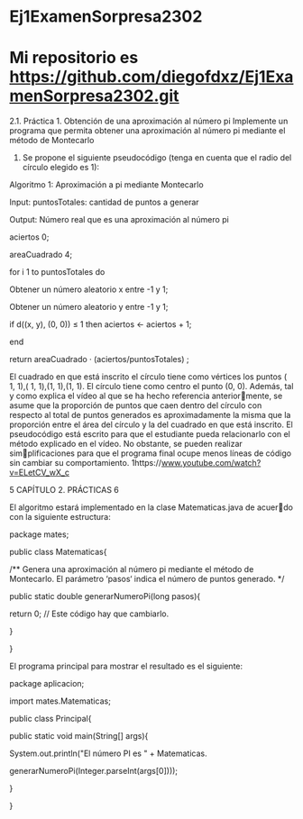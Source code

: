 # Ej1ExamenSorpresa2302
# Mi repositorio es https://github.com/diegofdxz/Ej1ExamenSorpresa2302.git


2.1. Práctica 1. Obtención de una aproximación al
número pi
Implemente un programa que permita obtener una aproximación al número
pi mediante el método de Montecarlo
1. Se propone el siguiente pseudocódigo
(tenga en cuenta que el radio del círculo elegido es 1):

Algoritmo 1: Aproximación a pi mediante Montecarlo

Input: puntosTotales: cantidad de puntos a generar

Output: Número real que es una aproximación al número pi

aciertos 0;

areaCuadrado 4;

for i 1 to puntosTotales do

Obtener un número aleatorio x entre -1 y 1;

Obtener un número aleatorio y entre -1 y 1;

if d((x, y), (0, 0)) ≤ 1 then aciertos ← aciertos + 1;

end


return areaCuadrado · (aciertos/puntosTotales) ; 

El cuadrado en que está inscrito el círculo tiene como vértices los puntos
( 1, 1),( 1, 1),(1, 1),(1, 1). El círculo tiene como centro el punto (0, 0).
Además, tal y como explica el vídeo al que se ha hecho referencia anterior￾mente, se asume que la proporción de puntos que caen dentro del círculo con
respecto al total de puntos generados es aproximadamente la misma que la
proporción entre el área del círculo y la del cuadrado en que está inscrito.
El pseudocódigo está escrito para que el estudiante pueda relacionarlo
con el método explicado en el vídeo. No obstante, se pueden realizar sim￾plificaciones para que el programa final ocupe menos líneas de código sin
cambiar su comportamiento.
1https://www.youtube.com/watch?v=ELetCV_wX_c

5 CAPÍTULO 2. PRÁCTICAS 6

El algoritmo estará implementado en la clase Matematicas.java de acuer￾do con la siguiente estructura:

package mates;

public class Matematicas{

/**
 Genera una aproximación al número pi mediante el método de
 Montecarlo. El parámetro ‘pasos‘ indica el número de puntos
 generado.
*/

public static double generarNumeroPi(long pasos){

return 0; // Este código hay que cambiarlo.

  }

}

El programa principal para mostrar el resultado es el siguiente:

package aplicacion;

import mates.Matematicas;

public class Principal{

public static void main(String[] args){

System.out.println("El número PI es " + Matematicas.

generarNumeroPi(Integer.parseInt(args[0])));

  }

}


